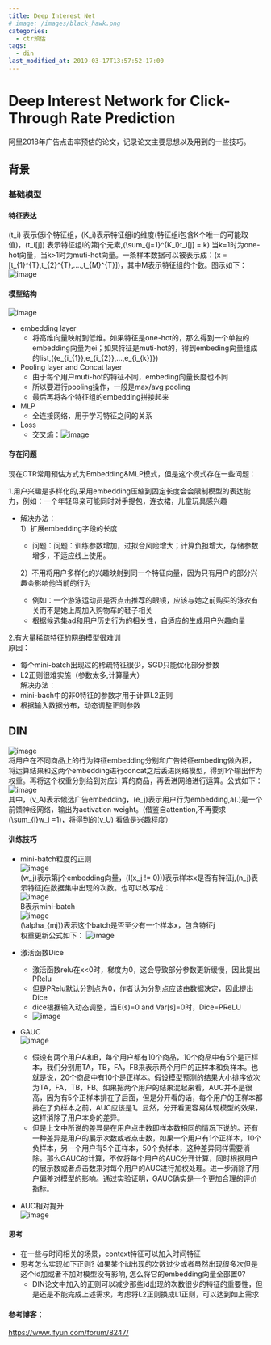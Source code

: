 ```yaml
---
title: Deep Interest Net
# image: /images/black_hawk.png
categories:
  - ctr预估
tags:
  - din
last_modified_at: 2019-03-17T13:57:52-17:00
---
```


# Deep Interest Network for Click-Through Rate Prediction  
阿里2018年广告点击率预估的论文，记录论文主要思想以及用到的一些技巧。

## 背景

### 基础模型
#### 特征表达
\(t_i\) 表示低i个特征组，\(K_i\)表示特征组i的维度(特征组i包含K个唯一的可能取值)，\(t_i[j]\) 表示特征组i的第j个元素,\(\sum_{j=1}^{K_i}t_i[j] = k\) 当k=1时为one-hot向量，当k>1时为muti-hot向量。一条样本数据可以被表示成：\(x = [t_{1}^{T},t_{2}^{T},....,t_{M}^{T}]\)，其中M表示特征组的个数。图示如下：  
![image](/images/picture/DIN/DIN_feature.png)
#### 模型结构
![image](/images/picture/DIN/DIN_baseModel.png)  
- embedding layer
    - 将高维向量映射到低维。如果特征是one-hot的，那么得到一个单独的embedding向量为ei；如果特征是muti-hot的，得到embeding向量组成的list,\(\{e_{i_{1}},e_{i_{2}},...,e_{i_{k}}\}\)
- Pooling layer and Concat layer
    - 由于每个用户muti-hot的特征不同，embeding向量长度也不同
    - 所以要进行pooling操作，一般是max/avg pooling
    - 最后再将各个特征组的embedding拼接起来
- MLP
    - 全连接网络，用于学习特征之间的关系
- Loss
    - 交叉熵：![image](/images/picture/DIN/DIN_lossFuction.png) 
    

#### 存在问题
现在CTR常用预估方式为Embedding&MLP模式，但是这个模式存在一些问题：  

1.用户兴趣是多样化的,采用embedding压缩到固定长度会会限制模型的表达能力，例如：一个年轻母亲可能同时对手提包，连衣裙，儿童玩具感兴趣
- 解决办法：  
    1）扩展embedding字段的长度
    - 问题：问题：训练参数增加，过拟合风险增大；计算负担增大，存储参数增多，不适应线上使用。 
      
    2）不用将用户多样化的兴趣映射到同一个特征向量，因为只有用户的部分兴趣会影响他当前的行为  
    - 例如：一个游泳运动员是否点击推荐的眼镜，应该与她之前购买的泳衣有关而不是她上周加入购物车的鞋子相关
    - 根据候选集ad和用户历史行为的相关性，自适应的生成用户兴趣向量  

2.有大量稀疏特征的网络模型很难训  
    原因：  
 - 每个mini-batch出现过的稀疏特征很少，SGD只能优化部分参数
 - L2正则很难实施（参数太多,计算量大）  
    解决办法：
 - mini-bach中的非0特征的参数才用于计算L2正则
 - 根据输入数据分布，动态调整正则参数
 
 ## DIN
 ![image](/images/picture/DIN/DIN_model.png)  
 将用户在不同商品上的行为特征embedding分别和广告特征embeding做內积，将运算结果和这两个embedding进行concat之后丢进网络模型，得到1个输出作为权重。再将这个权重分别给到对应计算的商品，再丢进网络进行运算。公式如下：  
 ![image](/images/picture/DIN/DIN_function.png)  
 其中，\(v_A\)表示候选广告embedding，\(e_j\)表示用户行为embedding,a(.)是一个前馈神经网络，输出为activation weight。(借鉴自attention,不再要求 \(\sum_{i}w_i =1\)，将得到的\(v_U\) 看做是兴趣程度）
 
 #### 训练技巧
 - mini-batch粒度的正则  
  ![image](/images/picture/DIN/DIN_regulation1.png)  
  \(w_j\)表示第j个embedding向量，\(I(x_j != 0))\)表示样本x是否有特征j,\(n_j\)表示特征j在数据集中出现的次数。也可以改写成：  
  ![image](/images/picture/DIN/DIN_regulation2.png)  
  B表示mini-batch  
  ![image](/images/picture/DIN/DIN_regulation3.png)  
  \(\alpha_{mj}\)表示这个batch是否至少有一个样本x，包含特征j  
  权重更新公式如下： 
  ![image](/images/picture/DIN/DIN_regulation4.png) 
 - 激活函数Dice
    - 激活函数relu在x<0时，梯度为0，这会导致部分参数更新缓慢，因此提出PRelu
    - 但是PRelu默认分割点为0，作者认为分割点应该由数据决定，因此提出Dice
    - dice根据输入动态调整，当E(s)=0 and Var[s]=0时，Dice=PReLU
    - ![image](/images/picture/DIN/DIN_Dice.png) 
    
 - GAUC  
 ![image](/images/picture/DIN/DIN_GAUC.png)  
    - 假设有两个用户A和B，每个用户都有10个商品，10个商品中有5个是正样本，我们分别用TA，TB，FA，FB来表示两个用户的正样本和负样本。也就是说，20个商品中有10个是正样本。假设模型预测的结果大小排序依次为TA，FA，TB，FB。如果把两个用户的结果混起来看，AUC并不是很高，因为有5个正样本排在了后面，但是分开看的话，每个用户的正样本都排在了负样本之前，AUC应该是1。显然，分开看更容易体现模型的效果，这样消除了用户本身的差异。
    - 但是上文中所说的差异是在用户点击数即样本数相同的情况下说的。还有一种差异是用户的展示次数或者点击数，如果一个用户有1个正样本，10个负样本，另一个用户有5个正样本，50个负样本，这种差异同样需要消除。那么GAUC的计算，不仅将每个用户的AUC分开计算，同时根据用户的展示数或者点击数来对每个用户的AUC进行加权处理。进一步消除了用户偏差对模型的影响。通过实验证明，GAUC确实是一个更加合理的评价指标。
 - AUC相对提升  
 ![image](/images/picture/DIN/DIN_relaimpr.png) 
 
 
 #### 思考
 - 在一些与时间相关的场景，context特征可以加入时间特征
 - 思考怎么实现如下正则? 如果某个id出现的次数过少或者虽然出现很多次但是这个id加或者不加对模型没有影响, 怎么将它的embedding向量全部置0? 
    - DIN论文中加入的正则可以减少那些id出现的次数很少的特征的重要性，但是还是不能完成上述需求，考虑将L2正则换成L1正则，可以达到如上需求
 
 
 #### 参考博客：
 https://www.lfyun.com/forum/8247/
 
 
 